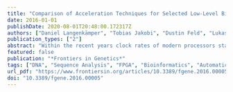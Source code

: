 ```yaml
---
title: "Comparison of Acceleration Techniques for Selected Low-Level Bioinformatics Operations"
date: 2016-01-01
publishDate: 2020-08-01T20:48:00.172317Z
authors: ["Daniel Langenkämper", "Tobias Jakobi", "Dustin Feld", "Lukas Jelonek", "Alexander Goesmann", "Tim W. Nattkemper"]
publication_types: ["2"]
abstract: "Within the recent years clock rates of modern processors stagnated while the demand for computing power continued to grow. This applied particularly for the fields of life sciences and bioinformatics, where new technologies keep on creating rapidly growing piles of raw data with increasing speed. The number of cores per processor increased in an attempt to compensate for slight increments of clock rates. This technological shift demands changes in software development, especially in the field of high performance computing where parallelization techniques are gaining in importance due to the pressing issue of large sized datasets generated by e.g. modern genomics. This paper presents an overview of state-of-the-art manual and automatic acceleration techniques and lists some applications employing these in different areas of sequence informatics. Furthermore we provide examples for automatic acceleration of two use cases to show typical problems and gains of transforming a serial application to a parallel one. The paper should aid the reader in deciding for a certain techniques for the problem at hand. We compare four different state-of-the-art automatic acceleration approaches (OpenMP, PluTo-SICA, PPCG, and OpenACC). Their performance as well as their applicability for selected use cases is discussed. While optimizations targeting the CPU worked better in the complex k-mer use case, optimizers for Graphics Processing Units (GPUs) performed better in the matrix multiplication example. But performance is only superior at a certain problem size due to data migration overhead. We show that automatic code parallelization is feasible with current compiler software and yields significant increases in execution speed. Automatic optimizers for CPU are mature and usually"
featured: false
publication: "*Frontiers in Genetics*"
tags: ["DNA", "Sequence Analysis", "FPGA", "Bioinformatics", "Automatic", "GPU", "High throughput", "Multi-core", "Parallelization", "Sequence analysis", "Automatic parallelization", "gpu", "parallelization"]
url_pdf: "https://www.frontiersin.org/articles/10.3389/fgene.2016.00005/full"
doi: "10.3389/fgene.2016.00005"
---
```



